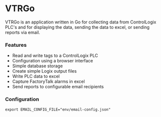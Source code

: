 # VTRGo
VTRGo is an application written in Go for collecting data from ControlLogix PLC's and for displaying the data, sending the data to excel, or sending reports via email.

### Features
- Read and write tags to a ControlLogix PLC
- Configuration using a browser interface
- Simple database storage
- Create simple Logix output files
- Write PLC data to excel
- Capture FactoryTalk alarms in excel
- Send reports to configurable email recipients  

### Configuration

` export EMAIL_CONFIG_FILE="env/email-config.json" `